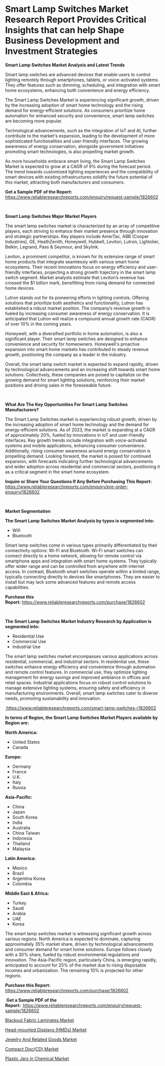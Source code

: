 <p><h1>Smart Lamp Switches Market Research Report Provides Critical Insights that can help Shape Business Development and Investment Strategies</h1></p><p><strong>Smart Lamp Switches Market Analysis and Latest Trends</strong></p>
<p><p>Smart lamp switches are advanced devices that enable users to control lighting remotely through smartphones, tablets, or voice-activated systems. They offer features such as dimming, scheduling, and integration with smart home ecosystems, enhancing both convenience and energy efficiency. </p><p>The Smart Lamp Switches Market is experiencing significant growth, driven by the increasing adoption of smart home technology and the rising demand for energy-efficient solutions. As consumers prioritize home automation for enhanced security and convenience, smart lamp switches are becoming more popular. </p><p>Technological advancements, such as the integration of IoT and AI, further contribute to the market's expansion, leading to the development of more sophisticated functionalities and user-friendly interfaces. The growing awareness of energy conservation, alongside government initiatives promoting smart technologies, is also propelling market growth. </p><p>As more households embrace smart living, the Smart Lamp Switches Market is expected to grow at a CAGR of 9% during the forecast period. The trend towards customized lighting experiences and the compatibility of smart devices with existing infrastructures solidify the future potential of this market, attracting both manufacturers and consumers.</p></p>
<p><strong>Get a Sample PDF of the Report:&nbsp;</strong> <a href="https://www.reliableresearchreports.com/enquiry/request-sample/1826602?utm_campaign=34&utm_medium=2&utm_source=Github&utm_content=ia&utm_term=05042025&utm_id=smart-lamp-switches">https://www.reliableresearchreports.com/enquiry/request-sample/1826602</a></p>
<p>&nbsp;</p>
<p><strong>Smart Lamp Switches Major Market Players</strong></p>
<p><p>The smart lamp switches market is characterized by an array of competitive players, each striving to enhance their market presence through innovation and strategic partnerships. Key players include AmerTac, ABB (Cooper Industries), GE, HeathZenith, Honeywell, Hubbell, Leviton, Lutron, Lightolier, Belkin, Legrand, Pass & Seymour, and Skylink.</p><p>Leviton, a prominent competitor, is known for its extensive range of smart home products that integrate seamlessly with various smart home ecosystems. Their recent innovations focus on energy efficiency and user-friendly interfaces, projecting a strong growth trajectory in the smart lamp switch segment. Market analysts estimate that Leviton’s revenue has crossed the $1 billion mark, benefitting from rising demand for connected home devices.</p><p>Lutron stands out for its pioneering efforts in lighting controls. Offering solutions that prioritize both aesthetics and functionality, Lutron has established a robust market position. The company’s revenue growth is fueled by increasing consumer awareness of energy conservation. It is anticipated that Lutron will realize a compound annual growth rate (CAGR) of over 10% in the coming years.</p><p>Honeywell, with a diversified portfolio in home automation, is also a significant player. Their smart lamp switches are designed to enhance convenience and security for homeowners. Honeywell's proactive expansion into smart home markets has contributed to steady revenue growth, positioning the company as a leader in the industry.</p><p>Overall, the smart lamp switch market is expected to expand rapidly, driven by technological advancements and an increasing shift towards smart home solutions. Collectively, these companies are poised to capitalize on the growing demand for smart lighting solutions, reinforcing their market positions and driving sales in the foreseeable future.</p></p>
<p>&nbsp;</p>
<p><strong>What Are The Key Opportunities For Smart Lamp Switches Manufacturers?</strong></p>
<p><p>The Smart Lamp Switches market is experiencing robust growth, driven by the increasing adoption of smart home technology and the demand for energy-efficient solutions. As of 2023, the market is expanding at a CAGR of approximately 20%, fueled by innovations in IoT and user-friendly interfaces. Key growth trends include integration with voice-activated systems and mobile applications, enhancing consumer convenience. Additionally, rising consumer awareness around energy conservation is propelling demand. Looking forward, the market is poised for continued expansion, with forecasts indicating further technological advancements and wider adoption across residential and commercial sectors, positioning it as a critical segment in the smart home ecosystem.</p></p>
<p><strong>Inquire or Share Your Questions If Any Before Purchasing This Report:</strong> <a href="https://www.reliableresearchreports.com/enquiry/pre-order-enquiry/1826602?utm_campaign=34&utm_medium=2&utm_source=Github&utm_content=ia&utm_term=05042025&utm_id=smart-lamp-switches">https://www.reliableresearchreports.com/enquiry/pre-order-enquiry/1826602</a></p>
<p>&nbsp;</p>
<p><strong>Market Segmentation</strong></p>
<p><strong>The Smart Lamp Switches Market Analysis by types is segmented into:</strong></p>
<p><ul><li>Wifi</li><li>Bluetooth</li></ul></p>
<p><p>Smart lamp switches come in various types primarily differentiated by their connectivity options: Wi-Fi and Bluetooth. Wi-Fi smart switches can connect directly to a home network, allowing for remote control via smartphone apps and integration with smart home systems. They typically offer wider range and can be controlled from anywhere with internet access. In contrast, Bluetooth smart switches operate within a limited range, typically connecting directly to devices like smartphones. They are easier to install but may lack some advanced features and remote access capabilities.</p></p>
<p><strong>Purchase this Report:&nbsp;</strong><a href="https://www.reliableresearchreports.com/purchase/1826602?utm_campaign=34&utm_medium=2&utm_source=Github&utm_content=ia&utm_term=05042025&utm_id=smart-lamp-switches">https://www.reliableresearchreports.com/purchase/1826602</a></p>
<p>&nbsp;</p>
<p><strong>The Smart Lamp Switches Market Industry Research by Application is segmented into:</strong></p>
<p><ul><li>Residential Use</li><li>Commercial Use</li><li>Industrial Use</li></ul></p>
<p><p>The smart lamp switches market encompasses various applications across residential, commercial, and industrial sectors. In residential use, these switches enhance energy efficiency and convenience through automation and remote control features. In commercial use, they optimize lighting management for energy savings and improved ambiance in offices and retail spaces. Industrial applications focus on robust control solutions to manage extensive lighting systems, ensuring safety and efficiency in manufacturing environments. Overall, smart lamp switches cater to diverse needs, promoting sustainability and innovation.</p></p>
<p><a href="https://www.reliableresearchreports.com/smart-lamp-switches-r1826602?utm_campaign=34&utm_medium=2&utm_source=Github&utm_content=ia&utm_term=05042025&utm_id=smart-lamp-switches">&nbsp;https://www.reliableresearchreports.com/smart-lamp-switches-r1826602</a></p>
<p><strong>In terms of Region, the Smart Lamp Switches Market Players available by Region are:</strong></p>
<p>
    <p> <strong> North America: </strong>
        <ul>
            <li>United States</li>
            <li>Canada</li>
        </ul>
        </p> 
    <p> <strong> Europe: </strong>
        <ul>
            <li>Germany</li>
            <li>France</li>
            <li>U.K.</li>
            <li>Italy</li>
            <li>Russia</li>
        </ul>
        </p> 
    <p> <strong> Asia-Pacific: </strong>
        <ul>
            <li>China</li>
            <li>Japan</li>
            <li>South Korea</li>
            <li>India</li>
            <li>Australia</li>
            <li>China Taiwan</li>
            <li>Indonesia</li>
            <li>Thailand</li>
            <li>Malaysia</li>
        </ul>
        </p> 
    <p> <strong> Latin America: </strong>
        <ul>
            <li>Mexico</li>
            <li>Brazil</li>
            <li>Argentina Korea</li>
            <li>Colombia</li>
        </ul>
        </p> 
    <p> <strong> Middle East & Africa: </strong>
        <ul>
            <li>Turkey</li>
            <li>Saudi</li>
            <li>Arabia</li>
            <li>UAE</li>
            <li>Korea</li>
        </ul>
    </p>
    </p>
<p><p>The smart lamp switches market is witnessing significant growth across various regions. North America is expected to dominate, capturing approximately 35% market share, driven by technological advancements and consumer demand for smart home solutions. Europe follows closely with a 30% share, fueled by robust environmental regulations and innovation. The Asia-Pacific region, particularly China, is emerging rapidly, anticipated to account for 25% of the market due to rising disposable incomes and urbanization. The remaining 10% is projected for other regions.</p></p>
<p><strong>Purchase this Report: </strong><a href="https://www.reliableresearchreports.com/purchase/1826602?utm_campaign=34&utm_medium=2&utm_source=Github&utm_content=ia&utm_term=05042025&utm_id=smart-lamp-switches">https://www.reliableresearchreports.com/purchase/1826602</a></p>
<p>&nbsp;<strong>Get a Sample PDF of the Report:&nbsp;&nbsp;</strong><a href="https://www.reliableresearchreports.com/enquiry/request-sample/1826602?utm_campaign=34&utm_medium=2&utm_source=Github&utm_content=ia&utm_term=05042025&utm_id=smart-lamp-switches">https://www.reliableresearchreports.com/enquiry/request-sample/1826602</a></p>
<p><strong></strong></p>
<p><p><a href="https://github.com/nontoengolo/Market-Research-Report-List-1/blob/main/blackout-fabric-laminates-market.md?utm_campaign=34&utm_medium=2&utm_source=Github&utm_content=ia&utm_term=05042025&utm_id=smart-lamp-switches">Blackout Fabric Laminates Market</a></p><p><a href="https://github.com/pomasifilo/Market-Research-Report-List-1/blob/main/head-mounted-displays-hmds-market.md?utm_campaign=34&utm_medium=2&utm_source=Github&utm_content=ia&utm_term=05042025&utm_id=smart-lamp-switches">Head-mounted Displays (HMDs) Market</a></p><p><a href="https://github.com/avikalitesjj/Market-Research-Report-List-1/blob/main/jewelry-and-related-goods-market.md?utm_campaign=34&utm_medium=2&utm_source=Github&utm_content=ia&utm_term=05042025&utm_id=smart-lamp-switches">Jewelry And Related Goods Market</a></p><p><a href="https://github.com/ceneabiruk11/Market-Research-Report-List-1/blob/main/compact-disccd-market.md?utm_campaign=34&utm_medium=2&utm_source=Github&utm_content=ia&utm_term=05042025&utm_id=smart-lamp-switches">Compact Disc(CD) Market</a></p><p><a href="https://github.com/shefikagbons/Market-Research-Report-List-1/blob/main/plastic-jars-in-chemical-market.md?utm_campaign=34&utm_medium=2&utm_source=Github&utm_content=ia&utm_term=05042025&utm_id=smart-lamp-switches">Plastic Jars in Chemical Market</a></p></p>